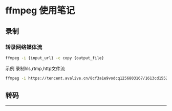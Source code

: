 # ffmpeg 使用笔记


## 录制

### 转录网络媒体流
```sh
ffmpeg -i {input_url} -c copy {output_file}
```
示例
录制hls,rtmp,http文件流
```sh
ffmpeg -i https://tencent.avalive.cn/8cf3a1e9vodcq1256803167/1613cd155285890819181394384/playlist_eof.m3u8 -c copy record_1.flv
```


## 转码



<hr/>
